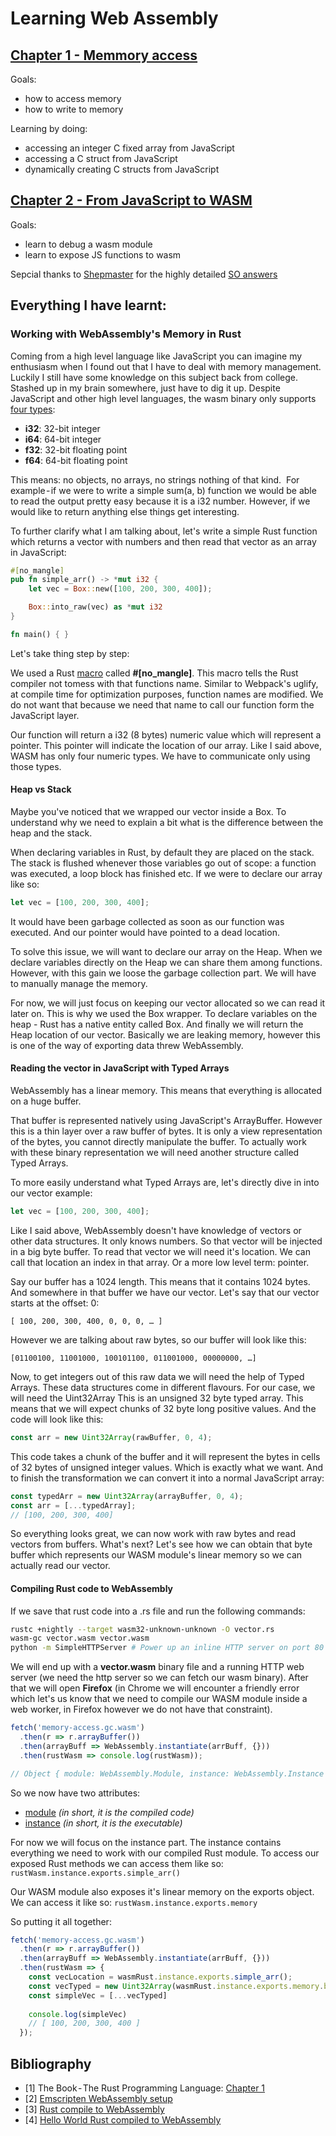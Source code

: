 # Learning Web Assembly

## [Chapter 1 - Memmory access](./chapters/1-memory-access)
Goals:
- how to access memory
- how to write to memory

Learning by doing:
- accessing an integer C fixed array from JavaScript
- accessing a C struct from JavaScript
- dynamically creating C structs from JavaScript

## [Chapter 2 - From JavaScript to WASM](./chapters/2-from-javascript-to-wasm)
Goals:
- learn to debug a wasm module
- learn to expose JS functions to wasm

Sepcial thanks to [Shepmaster](https://stackoverflow.com/users/155423/shepmaster) for the highly detailed [SO answers](https://stackoverflow.com/questions/50415623/cant-get-imageload-from-memory-to-work-when-compiled-to-webassembly)

## Everything I have learnt:

### Working with WebAssembly's Memory in Rust
Coming from a high level language like JavaScript you can imagine my enthusiasm when I found out that I have to deal with memory management. Luckily I still have some knowledge on this subject back from college. Stashed up in my brain somewhere, just have to dig it up.
Despite JavaScript and other high level languages, the wasm binary only supports [four types](https://github.com/WebAssembly/design/blob/master/Semantics.md#types):

- **i32**: 32-bit integer
- **i64**: 64-bit integer
- **f32**: 32-bit floating point
- **f64**: 64-bit floating point

This means: no objects, no arrays, no strings nothing of that kind. 
For example - if we were to write a simple sum(a, b) function we would be able to read the output pretty easy because it is a i32 number. However, if we would like to return anything else things get interesting.

To further clarify what I am talking about, let's write a simple Rust function which returns a vector with numbers and then read that vector as an array in JavaScript:

```rust
#[no_mangle]
pub fn simple_arr() -> *mut i32 {
	let vec = Box::new([100, 200, 300, 400]);

	Box::into_raw(vec) as *mut i32
}

fn main() { }
```

Let's take thing step by step:

We used a Rust [macro](https://doc.rust-lang.org/book/first-edition/macros.html) called **#[no_mangle]**. This macro tells the Rust compiler not tomess with that functions name. Similar to Webpack's uglify, at compile time for optimization purposes, function names are modified. We do not want that because we need that name to call our function form the JavaScript layer.

Our function will return a i32 (8 bytes) numeric value which will represent a pointer. This pointer will indicate the location of our array. Like I said above, WASM has only four numeric types. We have to communicate only using those types.

####  Heap vs Stack
Maybe you've noticed that we wrapped our vector inside a Box. To understand why we need to explain a bit what is the difference between the heap and the stack.

When declaring variables in Rust, by default they are placed on the stack. The stack is flushed whenever those variables go out of scope: a function was executed, a loop block has finished etc. If we were to declare our array like so:

```rust
let vec = [100, 200, 300, 400];
```

It would have been garbage collected as soon as our function was executed. And our pointer would have pointed to a dead location.

To solve this issue, we will want to declare our array on the Heap. When we declare variables directly on the Heap we can share them among functions. However, with this gain we loose the garbage collection part. We will have to manually manage the memory.

For now, we will just focus on keeping our vector allocated so we can read it later on.
This is why we used the Box wrapper. To declare variables on the heap - Rust has a native entity called Box.
And finally we will return the Heap location of our vector. Basically we are leaking memory, however this is one of the way of exporting data threw WebAssembly.

#### Reading the vector in JavaScript with Typed Arrays

WebAssembly has a linear memory. This means that everything is allocated on a huge buffer.

That buffer is represented natively using JavaScript's ArrayBuffer. However this is a thin layer over a raw buffer of bytes. It is only a view representation of the bytes, you cannot directly manipulate the buffer. To actually work with these binary representation we will need another structure called Typed Arrays.

To more easily understand what Typed Arrays are, let's directly dive in into our vector example:

```rust
let vec = [100, 200, 300, 400];
```

Like I said above, WebAssembly doesn't have knowledge of vectors or other data structures. It only knows numbers. So that vector will be injected in a big byte buffer. To read that vector we will need it's location. We can call that location an index in that array. Or a more low level term: pointer.

Say our buffer has a 1024 length. This means that it contains 1024 bytes. And somewhere in that buffer we have our vector. Let's say that our vector starts at the offset: 0:

`[ 100, 200, 300, 400, 0, 0, 0, … ]`

However we are talking about raw bytes, so our buffer will look like this:

`[01100100, 11001000, 100101100, 011001000, 00000000, …]`

Now, to get integers out of this raw data we will need the help of Typed Arrays. These data structures come in different flavours. For our case, we will need the Uint32Array This is an unsigned 32 byte typed array. This means that we will expect chunks of 32 byte long positive values. And the code will look like this:

```javascript
const arr = new Uint32Array(rawBuffer, 0, 4);
```

This code takes a chunk of the buffer and it will represent the bytes in cells of 32 bytes of unsigned integer values. Which is exactly what we want. And to finish the transformation we can convert it into a normal JavaScript array:

```javascript
const typedArr = new Uint32Array(arrayBuffer, 0, 4);
const arr = [...typedArray];
// [100, 200, 300, 400]
```

So everything looks great, we can now work with raw bytes and read vectors from buffers. What's next? Let's see how we can obtain that byte buffer which represents our WASM module's linear memory so we can actually read our vector.

#### Compiling Rust code to WebAssembly

If we save that rust code into a .rs file and run the following commands:

```bash
rustc +nightly --target wasm32-unknown-unknown -O vector.rs
wasm-gc vector.wasm vector.wasm
python -m SimpleHTTPServer # Power up an inline HTTP server on port 80
```

We will end up with a **vector.wasm** binary file and a running HTTP web server (we need the http server so we can fetch our wasm binary). After that we will open **Firefox** (in Chrome we will encounter a friendly error which let's us know that we need to compile our WASM module inside a web worker, in Firefox however we do not have that constraint).

```javascript
fetch('memory-access.gc.wasm')
  .then(r => r.arrayBuffer())
  .then(arrayBuff => WebAssembly.instantiate(arrBuff, {}))
  .then(rustWasm => console.log(rustWasm));

// Object { module: WebAssembly.Module, instance: WebAssembly.Instance } 
```

So we now have two attributes: 
- [module](https://developer.mozilla.org/en-US/docs/Web/JavaScript/Reference/Global_Objects/WebAssembly/Module) *(in short, it is the compiled code)*
- [instance](https://developer.mozilla.org/en-US/docs/Web/JavaScript/Reference/Global_Objects/WebAssembly/Instance) *(in short, it is the executable)*

For now we will focus on the instance part. The instance contains everything we need to work with our compiled Rust module. To access our exposed Rust methods we can access them like so: `rustWasm.instance.exports.simple_arr()`

Our WASM module also exposes it's linear memory on the exports object. We can access it like so: `rustWasm.instance.exports.memory`

So putting it all together:

```javascript
fetch('memory-access.gc.wasm')
  .then(r => r.arrayBuffer())
  .then(arrayBuff => WebAssembly.instantiate(arrBuff, {}))
  .then(rustWasm => {
    const vecLocation = wasmRust.instance.exports.simple_arr();
    const vecTyped = new Uint32Array(wasmRust.instance.exports.memory.buffer, vecLocation, 4);
    const simpleVec = [...vecTyped]
    
    console.log(simpleVec)
    // [ 100, 200, 300, 400 ]
  });
```

## Bibliography

- [1] The Book - The Rust Programming Language: [Chapter 1](https://doc.rust-lang.org/book/first-edition/getting-started.html#writing-and-running-a-rust-program)
- [2] [Emscripten WebAssembly setup](http://kripken.github.io/emscripten-site/docs/compiling/WebAssembly.html#setup)
- [3] [Rust compile to WebAssembly](https://rust-lang-nursery.github.io/rust-wasm/setup.html)
- [4] [Hello World Rust compiled to WebAssembly](https://rust-lang-nursery.github.io/rust-wasm/hello-world.html)
